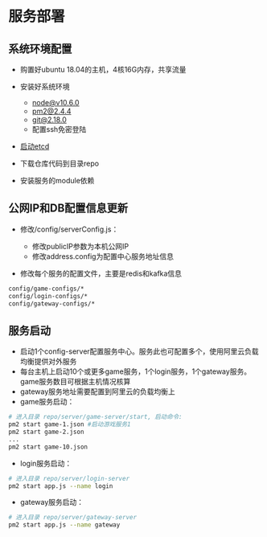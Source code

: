 服务部署
================

## 系统环境配置
- 购置好ubuntu 18.04的主机，4核16G内存，共享流量
- 安装好系统环境
    - node@v10.6.0
    - pm2@2.4.4
    - git@2.18.0
    - 配置ssh免密登陆
    
- [启动etcd](./etcd.md)
- 下载仓库代码到目录repo
- 安装服务的module依赖

## 公网IP和DB配置信息更新
- 修改/config/serverConfig.js：
    - 修改publicIP参数为本机公网IP
    - 修改address.config为配置中心服务地址信息
    
- 修改每个服务的配置文件，主要是redis和kafka信息
```bash
config/game-configs/*
config/login-configs/*
config/gateway-configs/*
```

## 服务启动
- 启动1个config-server配置服务中心。服务此也可配置多个，使用阿里云负载均衡提供对外服务
- 每台主机上启动10个或更多game服务，1个login服务，1个gateway服务。game服务数目可根据主机情况核算
- gateway服务地址需要配置到阿里云的负载均衡上
- game服务启动：
```bash
# 进入目录 repo/server/game-server/start, 启动命令:
pm2 start game-1.json #启动游戏服务1
pm2 start game-2.json
...
pm2 start game-10.json
```

- login服务启动：
```bash
# 进入目录 repo/server/login-server
pm2 start app.js --name login
```

- gateway服务启动：
```bash
# 进入目录 repo/server/gateway-server
pm2 start app.js --name gateway
```
